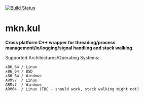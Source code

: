 [![Build Status](https://semaphoreci.com/api/v1/dekken/mkn-kul/branches/master/badge.svg)](https://semaphoreci.com/dekken/mkn-kul)

# mkn.kul

**Cross platform C++ wrapper for threading/process management/io/logging/signal handling and stack walking.** 

Supported Architectures/Operating Systems: 

	x86_64 / Linux	
	x86_64 / BSD	
	x86_64 / Windows	
	ARMv7  / Linux	
	ARMv7  / Windows
	ARM64  / Linux (TBC - should work, stack walking might not)
